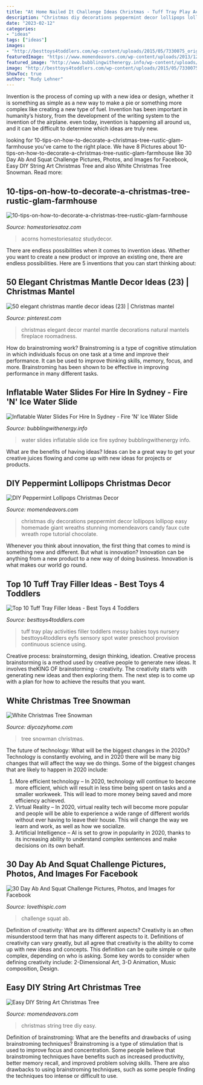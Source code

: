 ```yaml
---
title: "At Home Nailed It Challenge Ideas Christmas - Tuff Tray Play Activities Filler Toddlers Messy Babies Toys Nursery Besttoys4toddlers Eyfs Sensory Spot Water Preschool Provision Continuous Science Using"
description: "Christmas diy decorations peppermint decor lollipops lollipop easy homemade giant wreaths stunning momendeavors candy faux cute wreath rope tutorial chocolate"
date: "2023-02-12"
categories:
- "ideas"
tags: ["ideas"]
images:
- "http://besttoys4toddlers.com/wp-content/uploads/2015/05/7330075_orig.jpg"
featuredImage: "https://www.momendeavors.com/wp-content/uploads/2013/12/Peppermint-Lollipops-DIY-Christmas-Decor-441x1024.jpg"
featured_image: "http://www.bubblingwithenergy.info/wp-content/uploads/2015/05/Inflatable-water-slides-Sydney-IMG_5103-Filter.jpg"
image: "http://besttoys4toddlers.com/wp-content/uploads/2015/05/7330075_orig.jpg"
ShowToc: true
author: "Rudy Lehner"
---
```



Invention is the process of coming up with a new idea or design, whether it is something as simple as a new way to make a pie or something more complex like creating a new type of fuel. Invention has been important in humanity’s history, from the development of the writing system to the invention of the airplane. even today, invention is happening all around us, and it can be difficult to determine which ideas are truly new.

	

		
looking for 10-tips-on-how-to-decorate-a-christmas-tree-rustic-glam-farmhouse you've came to the right place. We have 8 Pictures about 10-tips-on-how-to-decorate-a-christmas-tree-rustic-glam-farmhouse like 30 Day Ab And Squat Challenge Pictures, Photos, and Images for Facebook, Easy DIY String Art Christmas Tree and also White Christmas Tree Snowman. Read more:
		
    
## 10-tips-on-how-to-decorate-a-christmas-tree-rustic-glam-farmhouse

<img loading=lazy src="https://www.homestoriesatoz.com/wp-content/uploads/2016/11/How-to-decorate-a-Christmas-tree-rustic-glam-farmhouse-4.jpg" onerror="this.onerror=null;this.src='https://tse1.mm.bing.net/th?id=OIP._BWVWg5_LupWeIdPtNiwcgHaLL&amp;pid=15.1';" alt="10-tips-on-how-to-decorate-a-christmas-tree-rustic-glam-farmhouse">

_Source: homestoriesatoz.com_

>acorns homestoriesatoz studydecor. 

	

There are endless possibilities when it comes to invention ideas. Whether you want to create a new product or improve an existing one, there are endless possibilities. Here are 5 inventions that you can start thinking about: 

    
## 50 Elegant Christmas Mantle Decor Ideas (23) | Christmas Mantel

<img loading=lazy src="https://i.pinimg.com/originals/c5/af/4c/c5af4c53d5a3ff0a8dcf912e5c49ab7a.jpg" onerror="this.onerror=null;this.src='https://tse2.mm.bing.net/th?id=OIP.RtwbxHXeSj7BwVHLgiaNkwHaJ4&amp;pid=15.1';" alt="50 elegant christmas mantle decor ideas (23) | Christmas mantel">

_Source: pinterest.com_

>christmas elegant decor mantel mantle decorations natural mantels fireplace roomadness. 

	

How do brainstroming work?
Brainstroming is a type of cognitive stimulation in which individuals focus on one task at a time and improve their performance. It can be used to improve thinking skills, memory, focus, and more. Brainstroming has been shown to be effective in improving performance in many different tasks.

    
## Inflatable Water Slides For Hire In Sydney - Fire &#039;N&#039; Ice Water Slide

<img loading=lazy src="http://www.bubblingwithenergy.info/wp-content/uploads/2015/05/Inflatable-water-slides-Sydney-IMG_5103-Filter.jpg" onerror="this.onerror=null;this.src='https://tse2.mm.bing.net/th?id=OIP.1Bw8gCjEcK1M-p1gNDkfwQHaE8&amp;pid=15.1';" alt="Inflatable Water Slides For Hire In Sydney - Fire &#039;N&#039; Ice Water Slide">

_Source: bubblingwithenergy.info_

>water slides inflatable slide ice fire sydney bubblingwithenergy info. 

	

What are the benefits of having ideas?
Ideas can be a great way to get your creative juices flowing and come up with new ideas for projects or products.

    
## DIY Peppermint Lollipops Christmas Decor

<img loading=lazy src="https://www.momendeavors.com/wp-content/uploads/2013/12/Peppermint-Lollipops-DIY-Christmas-Decor-441x1024.jpg" onerror="this.onerror=null;this.src='https://tse2.mm.bing.net/th?id=OIP.WHDjzYjodQwMby5_B61mjAHaRM&amp;pid=15.1';" alt="DIY Peppermint Lollipops Christmas Decor">

_Source: momendeavors.com_

>christmas diy decorations peppermint decor lollipops lollipop easy homemade giant wreaths stunning momendeavors candy faux cute wreath rope tutorial chocolate. 

	

Whenever you think about innovation, the first thing that comes to mind is something new and different. But what is innovation? Innovation can be anything from a new product to a new way of doing business. Innovation is what makes our world go round.

    
## Top 10 Tuff Tray Filler Ideas - Best Toys 4 Toddlers

<img loading=lazy src="http://besttoys4toddlers.com/wp-content/uploads/2015/05/7330075_orig.jpg" onerror="this.onerror=null;this.src='https://tse4.mm.bing.net/th?id=OIP.XSx4NWMRsDQFoidX0ejWOwHaJ4&amp;pid=15.1';" alt="Top 10 Tuff Tray Filler Ideas - Best Toys 4 Toddlers">

_Source: besttoys4toddlers.com_

>tuff tray play activities filler toddlers messy babies toys nursery besttoys4toddlers eyfs sensory spot water preschool provision continuous science using. 

	

Creative process: brainstorming, design thinking, ideation.
Creative process brainstorming is a method used by creative people to generate new ideas. It involves theKING OF brainstorming - creativity. The creativity starts with generating new ideas and then exploring them. The next step is to come up with a plan for how to achieve the results that you want.

    
## White Christmas Tree Snowman

<img loading=lazy src="https://diycozyhome.com/wp-content/uploads/2017/11/white-tree-snowman.png" onerror="this.onerror=null;this.src='https://tse1.mm.bing.net/th?id=OIP.fgZtwXEeCgM8_jDxXg1PNwHaD4&amp;pid=15.1';" alt="White Christmas Tree Snowman">

_Source: diycozyhome.com_

>tree snowman christmas. 

	

The future of technology: What will be the biggest changes in the 2020s?
Technology is constantly evolving, and in 2020 there will be many big changes that will affect the way we do things. Some of the biggest changes that are likely to happen in 2020 include: 
1. More efficient technology – In 2020, technology will continue to become more efficient, which will result in less time being spent on tasks and a smaller workweek. This will lead to more money being saved and more efficiency achieved. 
2. Virtual Reality – In 2020, virtual reality tech will become more popular and people will be able to experience a wide range of different worlds without ever having to leave their house. This will change the way we learn and work, as well as how we socialize. 
3. Artificial Intelligence – AI is set to grow in popularity in 2020, thanks to its increasing ability to understand complex sentences and make decisions on its own behalf.

    
## 30 Day Ab And Squat Challenge Pictures, Photos, And Images For Facebook

<img loading=lazy src="http://www.lovethispic.com/uploaded_images/81025-30-Day-Ab-Ad-Squat-Challenge.jpg" onerror="this.onerror=null;this.src='https://tse4.mm.bing.net/th?id=OIP.1O010leFPXbaJrtsSjyB8AHaMt&amp;pid=15.1';" alt="30 Day Ab And Squat Challenge Pictures, Photos, and Images for Facebook">

_Source: lovethispic.com_

>challenge squat ab. 

	

Definition of creativity: What are its different aspects?
Creativity is an often misunderstood term that has many different aspects to it. Definitions of creativity can vary greatly, but all agree that creativity is the ability to come up with new ideas and concepts. This definition can be quite simple or quite complex, depending on who is asking. Some key words to consider when defining creativity include: 2-Dimensional Art, 3-D Animation, Music composition, Design.

    
## Easy DIY String Art Christmas Tree

<img loading=lazy src="http://www.momendeavors.com/wp-content/uploads/2014/12/DIY-String-Art-Decorative-Christmas-Tree.jpg" onerror="this.onerror=null;this.src='https://tse3.mm.bing.net/th?id=OIP.ODYqfp83EvgikydrxRTJkwHaMJ&amp;pid=15.1';" alt="Easy DIY String Art Christmas Tree">

_Source: momendeavors.com_

>christmas string tree diy easy. 

	

Definition of brainstroming: What are the benefits and drawbacks of using brainstroming techniques?
Brainstroming is a type of stimulation that is used to improve focus and concentration. Some people believe that brainstroming techniques have benefits such as increased productivity, better memory recall, and improved problem solving skills. There are also drawbacks to using brainstroming techniques, such as some people finding the techniques too intense or difficult to use.

